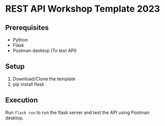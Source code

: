 # REST API Workshop Template 2023

## Prerequisites
- Python 
- Flask
- Postman desktop (To test API)

## Setup
1. Download/Clone the template
2. pip install flask

## Execution
Run `flask run` to run the flask server and test the API using Postman desktop. 